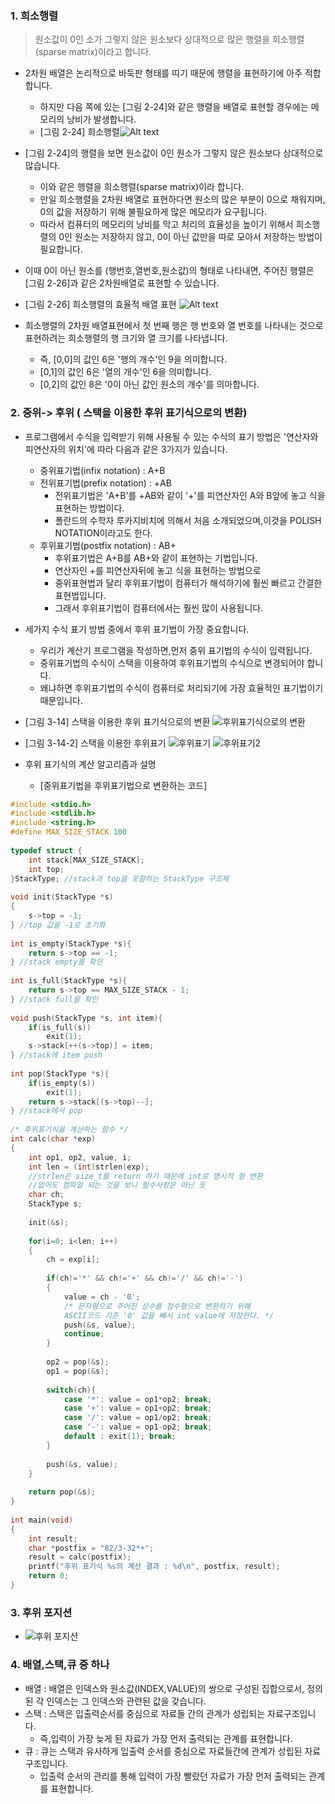 
### 1. 희소행렬
> 원소값이 0인 소가 그렇지 않은 원소보다 상대적으로 많은 행렬을 희소행렬(sparse matrix)이라고 합니다.

  - 2차원 배열은 논리적으로 바둑판 형태를 띠기 때문에 행렬을 표현하기에 아주 적합합니다.
    * 하지만 다음 쪽에 있는 [그림 2-24]와 같은 행렬을 배열로 표현할 경우에는 메모리의 낭비가 발생합니다.
    * [그림 2-24] 희소행렬![Alt text](https://mblogthumb-phinf.pstatic.net/MjAxODA0MDhfODMg/MDAxNTIzMTc2NjkxNjA1.N-ll04bVE9dvk9gJu3G9lBWUowYeYADvh9IyIJwgPLUg.rD40p6gvM3HJXmrSrBn5vQ1Lln91WQkrLqVfBJ3LIR4g.PNG.demonic3540/image.png?type=w800) 
    
  - [그림 2-24]의 행렬을 보면 원소값이 0인 원소가 그렇지 않은 원소보다 상대적으로 많습니다.
  	 * 이와 같은 행렬을 희소행렬(sparse matrix)이라 합니다.
  	 * 만일 희소행렬을 2차원 배열로 표현하다면 원소의 많은 부분이 0으로 채워지며, 0의 값을 저장하기 위해 불필요하게 많은 메모리가 요구됩니다.
  	 * 따라서 컴퓨터의 메모리의 낭비를 막고 처리의 효율성을 높이기 위해서 희소행렬의 0인 원소는 저장하지 않고, 0이 아닌 값만을 따로 모아서 저장하는 방법이 필요합니다.
     
   - 이때 0이 아닌 원소를 (행번호,열번호,원소값)의 형태로 나타내면, 주어진 행렬은 [그림 2-26]과 같은 2차원배열로 표현할 수 있습니다.
   - [그림 2-26] 희소행렬의 효율적 배열 표현 ![Alt text](https://mblogthumb-phinf.pstatic.net/MjAxODA0MDhfMTMg/MDAxNTIzMTc2NzM1OTI2.ipktGFqy_z6S0zxHDFvcV61aaNvGM3ONDqOUO4P7_xUg.2ZTTLSfV1nkCWbcki8mG9lmlqeioBYWcBYGGDIkYcLcg.PNG.demonic3540/image.png?type=w800)
   
   - 희소행렬의 2차원 배열표현에서 첫 번째 행은 행 번호와 열 번호를 나타내는 것으로 표현하려는 희소행렬의 행 크기와 열 크기를 나타냅니다.
       * 즉, [0,0]의 값인 6은 '행의 개수'인 9을 의미합니다.
       * [0,1]의 값인 6은 '열의 개수'인 6을 의미합니다.
       * [0,2]의 값인 8은 '0이 아닌 값인 원소의 개수'를 의마합니다.
 
### 2. 중위-> 후위 ( 스택을 이용한 후위 표기식으로의 변환)
  - 프로그램에서 수식을 입력받기 위해 사용될 수 있는 수식의 표기 방법은 '연산자와 피연산자의 위치'에 따라 다음과 같은 3가지가 있습니다.
    - 중위표기법(infix notation) : A+B
    - 전위표기법(prefix notation) : +AB
        - 전위표기법은 'A+B'를 +AB와 같이 '+'를 피연산자인 A와 B앞에 놓고 식을 표현하는 방법이다.
        - 폴란드의 수학자 루카지비치에 의해서 처음 소개되었으며,이것을 POLISH NOTATION이라고도 한다.
    - 후위표기법(postfix notation) : AB+
        - 후위표기법은 A+B를 AB+와 같이 표현하는 기법입니다.
        - 연산자인 +를 피연산자뒤에 놓고 식을 표현하는 방법으로 
        - 중위표현법과 달리 후위표기법이 컴퓨터가 해석하기에 훨씬 빠르고 간결한 표현법입니다.
        - 그래서 후위표기법이 컴퓨터에서는 훨씬 많이 사용됩니다.
  - 세가지 수식 표기 방법 중에서 후위 표기법이 가장 중요합니다.
    - 우리가 계산기 프로그램을 작성하면,먼저 중위 표기법의 수식이 입력됩니다.
    - 중위표기법의 수식이 스택을 이용하여 후위표기법의 수식으로 변경되어야 합니다.
    - 왜냐하면 후위표기법의 수식이 컴퓨터로 처리되기에 가장 효율적인 표기법이기 때문입니다.
    
 - [그림 3-14] 스택을 이용한 후위 표기식으로의 변환 ![후위표기식으로의 변환](https://t1.daumcdn.net/cfile/tistory/992B86505BB8DC1138)
 - [그림 3-14-2] 스택을 이용한 후위표기 ![후위표기](https://t1.daumcdn.net/cfile/tistory/995BC4345BB8E00116) 
    ![후위표기2](https://t1.daumcdn.net/cfile/tistory/9956FE345BB8E00107)
 - 후위 표기식의 계산 알고리즘과 설명
     - [중위표기법을 후위표기법으로 변환하는 코드]
```C
#include <stdio.h>
#include <stdlib.h>
#include <string.h>
#define MAX_SIZE_STACK 100
 
typedef struct {
    int stack[MAX_SIZE_STACK];
    int top;
}StackType; //stack과 top을 포함하는 StackType 구조체 
 
void init(StackType *s)
{
    s->top = -1;
} //top 값을 -1로 초기화 
 
int is_empty(StackType *s){
    return s->top == -1;
} //stack empty를 확인 
 
int is_full(StackType *s){
    return s->top == MAX_SIZE_STACK - 1;
} //stack full을 확인 
 
void push(StackType *s, int item){
    if(is_full(s))
        exit(1);
    s->stack[++(s->top)] = item;
} //stack에 item push 
 
int pop(StackType *s){
    if(is_empty(s))
        exit(1);
    return s->stack[(s->top)--];
} //stack에서 pop  
 
/* 후위표기식을 계산하는 함수 */ 
int calc(char *exp)
{
    int op1, op2, value, i;
    int len = (int)strlen(exp);
    //strlen은 size_t를 return 하기 때문에 int로 명시적 형 변환
    //없어도 컴파일 되는 것을 보니 필수사항은 아닌 듯 
    char ch;
    StackType s;
    
    init(&s);
    
    for(i=0; i<len; i++)
    {
        ch = exp[i];
        
        if(ch!='*' && ch!='+' && ch!='/' && ch!='-')
        {
            value = ch - '0';
            /* 문자형으로 주어진 상수를 정수형으로 변환하기 위해
            ASCII코드 기준 '0' 값을 빼서 int value에 저장한다. */ 
            push(&s, value);
            continue;
        }
        
        op2 = pop(&s);
        op1 = pop(&s);
        
        switch(ch){
            case '*': value = op1*op2; break;
            case '+': value = op1+op2; break;
            case '/': value = op1/op2; break;
            case '-': value = op1-op2; break;
            default : exit(1); break;
        }
        
        push(&s, value);
    }
    
    return pop(&s);
}
 
int main(void)
{
    int result;
    char *postfix = "82/3-32*+";
    result = calc(postfix);
    printf("후위 표기식 %s의 계산 결과 : %d\n", postfix, result);
    return 0;
}
```

  
### 3. 후위 포지션
  - ![후위 포지션](https://encrypted-tbn0.gstatic.com/images?q=tbn%3AANd9GcTivcD-1-IrIwBrfRwIobI0VNGeG0zt4fi4FTyDO6VyLn6MrL0-)
### 4. 배열,스택,큐 중 하나

  - 배열 : 배열은 인덱스와 원소값(INDEX,VALUE)의 쌍으로 구성된 집합으로서, 정의된 각 인덱스는 그 인덱스와 관련된 값을 갖습니다.
  - 스택 : 스택은 입출력순서를 중심으로 자료들 간의 관계가 성립되는 자료구조입니다.
      - 즉,입력이 가장 늦게 된 자료가 가장 먼저 출력되는 관계를 표현합니다.
  - 큐 : 큐는 스택과 유사하게 입출력 순서를 중심으로 자료들간에 관계가 성립된 자료구조입니다.
      - 입출력 순서의 관리를 통해 입력이 가장 빨랐던 자료가 가장 먼저 출력되는 관계를 표현합니다.
      
